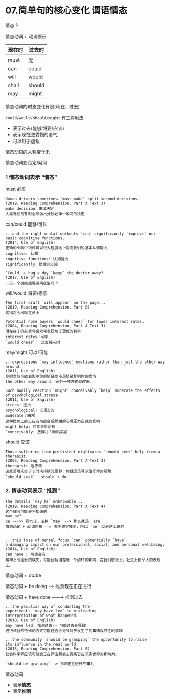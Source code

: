# 07.简单句的核心变化 谓语情态

情态？

情态动词 + 动词原形

现在时|过去时
-|-
must|无
can|could
will|would
shall|should
may|might

情态动词的时态变化有限(现在，过去)

`could/would/should/might` 有三种用法
* 表示过去(能够/将要/应该)
* 表示现在更委婉的语气
* 可以用于虚拟

情态动词的人称变化无

情态动词变否定/疑问

### 1 情态动词表示 “情态”

must     必须
```
Human drivers sometimes `must make` split-second decisions.
(2019, Reading Comprehension, Part A Text 3)
make decision：做出决定
人类驾驶员有时必须做出分秒必争一瞬间的决定
```

can/could 能够/可以
```
...and the right mental workouts `can` significantly `improve` our basic cognitive functions.
(2014, Use of English)
正确的头脑中锻炼可以很大程度地上提高我们的基本认知能力
cognitive: 认知
cognitive functions: 认知能力
significantly：助后实义前

`Could` a hug a day `keep` the doctor away?
(2017, Use of English)
一天一个拥抱能够远离医生吗？

```

will/would 将要/愿意
```
The first draft `will appear` on the page...
(2019, Reading Comprehension, Part B)
初稿将会出现在纸上

Potential home buyers `would cheer` for lower interest rates.
(2004, Reading Comprehension, Part A Text 3)
潜在房子的买家将会欢呼雀跃为了更低的利率
interest rates：利率
`would cheer`： 过去将来时
```

may/might 可以/可能
```
...expressions `may influence` emotions rather than just the other way around.
(2011, Use of English)
你的表情可能会影响你的情绪而不是情绪影响你的表情
the other way around: 另外一种方式调过来。

Such bodily reaction `might` conceivably `help` moderate the effects of psychological stress.
(2011, Use of English)
stress: 压力
psychological: 心理上的
moderate：缓解
这种肢体上的反应有可能会帮助缓解心理压力造成的影响
might help: 可能会帮助到
`conceivably` 放哪儿？助后实前
```

should 应该
```
Those suffering from persistent nightmares `should seek` help from a therapist.
(2005, Reading Comprehension, Part A Text 3)
therapist: 治疗师
这些苦难来自于长时间持续的噩梦，你就应该寻求治疗师的帮助
`should seek` ：should + do.
```

### 2. 情态动词表示 “推测”

```
The details `may be` unknowable...
(2019, Reading Comprehension, Part A Text 4)
这个细节可能是不知道的
may be?
be --->> 看句子，去掉 `may` --> 那么就是 `are`
情态动词 + 动词原形 --> 表不确定推测，所以 `be` 就是这么来的


...this loss of mental focus `can` potentially `have`
a damaging impact on our professional, social, and personal wellbeing.
(2014, Use of English)
can have : 可能会有
精神上专注力的缺失，可能会有潜在地一个破坏的影响，在我们职业上，社交上和个人的表现上。
```

情态动词 + do/be

情态动词 + be doing --> 推测现在正在进行

情态动词 + have done ---> 推测过去

```
...the peculiar way of conducting the
experiments `may have led` to misleading
interpretation of what happened.
(2010, Use of English)
may have led: 推测过去-> 可能过去会导致
进行试验的特殊的方式可能过去会导致对于发生了的事情误导性的解释

...the community `should be grasping` the opportunity to raise
its influence in the real world.
(2013, Reading Comprehension, Part B)
社会科学界应该可能会正在抓住机会去提高它在真实世界的影响力。

`should be grasping` -> 推测正在进行的事儿
```

情态动词
* 表示**情态**
* 表示**推测**
